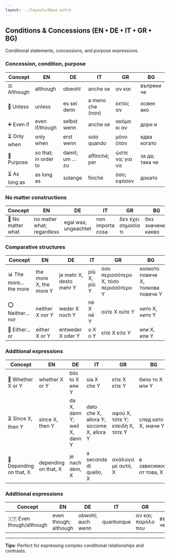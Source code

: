 ```yaml
---
layout: ../layouts/Base.astro
---
```

## Conditions & Concessions (EN • DE • IT • GR • BG)

Conditional statements, concessions, and purpose expressions.

### Concession, condition, purpose
| Concept | EN | DE | IT | GR | BG |
|---|---|---|---|---|---|
| ⚖️ Although | although | obwohl | anche se | αν και | въпреки че |
| 🚫 Unless | unless | es sei denn | a meno che (non) | εκτός αν | освен ако |
| ➕ Even if | even if/though | selbst wenn | anche se | ακόμα κι αν | дори и |
| ⏳ Only when | only when | erst wenn | solo quando | μόνο όταν | едва когато |
| 🎯 Purpose | so that; in order to | damit; um … zu | affinché; per | ώστε να; για να | за да; така че |
| ⏳ As long as | as long as | solange | finché | όσο; εφόσον | докато |

### No matter constructions
| Concept | EN | DE | IT | GR | BG |
|---|---|---|---|---|---|
| 🔄 No matter what | no matter what; regardless | egal was; ungeachtet | non importa cosa | δεν έχει σημασία τι | без значение какво |

### Comparative structures
| Concept | EN | DE | IT | GR | BG |
|---|---|---|---|---|---|
| 📊 The more... the more | the more X, the more Y | je mehr X, desto mehr Y | più X, più Y | όσο περισσότερο X, τόσο περισσότερο Y | колкото повече X, толкова повече Y |
| ⭕ Neither... nor | neither X nor Y | weder X noch Y | né X né Y | ούτε X ούτε Y | нито X, нито Y |
| 🔀 Either... or | either X or Y | entweder X oder Y | o X o Y | είτε X είτε Y | или X, или Y |

### Additional expressions
| Concept | EN | DE | IT | GR | BG |
|---|---|---|---|---|---|
| 🔄 Whether X or Y | whether X or Y | bilo to X или Y | sia X che Y | είτε X είτε Y | било то X или Y |
| ⏳ Since X, then Y | since X, then Y | da X, dann Y; weil X, dann Y | dato che X, allora Y; siccome X, allora Y | αφού X, τότε Y; επειδή X, τότε Y | след като X, значи Y |
| 🎯 Depending on that, X | depending on that, X | je nach dem, X | a seconda di quello, X | ανάλογα με αυτό, X | в зависимост от това, X |

### Additional expressions
| Concept | EN | DE | IT | GR | BG |
|---|---|---|---|---|---|
| 🇮🇹 Even though/although | even though; although | obwohl; auch wenn | quantunque | αν και; παρόλο που | въпреки че |

---
**Tips**: Perfect for expressing complex conditional relationships and contrasts.
